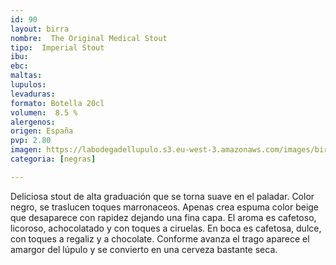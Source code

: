 ```yaml
---
id: 90
layout: birra
nombre:  The Original Medical Stout
tipo:  Imperial Stout
ibu:  
ebc:
maltas: 
lupulos: 
levaduras: 
formato: Botella 20cl
volumen:  8.5 %
alergenos: 
origen: España
pvp: 2.80
imagen: https://labodegadellupulo.s3.eu-west-3.amazonaws.com/images/birras/medicalstout.jpg
categoria: [negras]

---
```

Deliciosa stout de alta graduación que se torna suave en el paladar. Color negro, se traslucen toques marronaceos. Apenas crea espuma color beige que desaparece con rapidez dejando una fina capa. El aroma es cafetoso, licoroso, achocolatado y con toques a ciruelas. En boca es cafetosa, dulce, con toques a regaliz y a chocolate. Conforme avanza el trago aparece el amargor del lúpulo y se convierto en una cerveza bastante seca.

